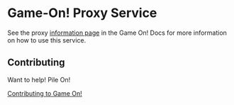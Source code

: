 # Game-On! Proxy Service

See the proxy [information page](https://gameontext.gitbooks.io/gameon-gitbook/content/microservices/proxy.html) in the Game On! Docs for more information on how to use this service.

## Contributing

Want to help! Pile On! 

[Contributing to Game On!](https://github.com/gameontext/gameon/blob/master/CONTRIBUTING.md)
